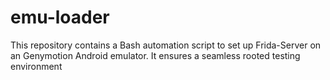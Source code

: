 # emu-loader
This repository contains a Bash automation script to set up Frida-Server on an Genymotion Android emulator. It ensures a seamless rooted testing environment
